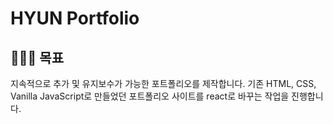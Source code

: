 # HYUN Portfolio

## 👩🏻‍🎓 목표

지속적으로 추가 및 유지보수가 가능한 포트폴리오를 제작합니다.
기존 HTML, CSS, Vanilla JavaScript로 만들었던 포트폴리오 사이트를 react로 바꾸는 작업을 진행합니다.
